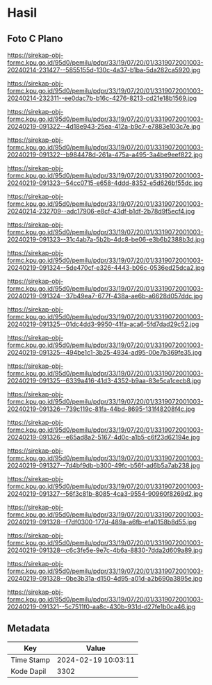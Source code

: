 # Hasil

## Foto C Plano

https://sirekap-obj-formc.kpu.go.id/95d0/pemilu/pdpr/33/19/07/20/01/3319072001003-20240214-231427--5855155d-130c-4a37-b1ba-5da282ca5920.jpg

https://sirekap-obj-formc.kpu.go.id/95d0/pemilu/pdpr/33/19/07/20/01/3319072001003-20240214-232311--ee0dac7b-b16c-4276-8213-cd21e18b1569.jpg

https://sirekap-obj-formc.kpu.go.id/95d0/pemilu/pdpr/33/19/07/20/01/3319072001003-20240219-091322--4d18e943-25ea-412a-b9c7-e7883e103c7e.jpg

https://sirekap-obj-formc.kpu.go.id/95d0/pemilu/pdpr/33/19/07/20/01/3319072001003-20240219-091322--b984478d-261a-475a-a495-3a4be9eef822.jpg

https://sirekap-obj-formc.kpu.go.id/95d0/pemilu/pdpr/33/19/07/20/01/3319072001003-20240219-091323--54cc0715-e658-4ddd-8352-e5d626bf55dc.jpg

https://sirekap-obj-formc.kpu.go.id/95d0/pemilu/pdpr/33/19/07/20/01/3319072001003-20240214-232709--adc17906-e8cf-43df-b1df-2b78d9f5ecf4.jpg

https://sirekap-obj-formc.kpu.go.id/95d0/pemilu/pdpr/33/19/07/20/01/3319072001003-20240219-091323--31c4ab7a-5b2b-4dc8-be06-e3b6b2388b3d.jpg

https://sirekap-obj-formc.kpu.go.id/95d0/pemilu/pdpr/33/19/07/20/01/3319072001003-20240219-091324--5de470cf-e326-4443-b06c-0536ed25dca2.jpg

https://sirekap-obj-formc.kpu.go.id/95d0/pemilu/pdpr/33/19/07/20/01/3319072001003-20240219-091324--37b49ea7-677f-438a-ae6b-a6628d057ddc.jpg

https://sirekap-obj-formc.kpu.go.id/95d0/pemilu/pdpr/33/19/07/20/01/3319072001003-20240219-091325--01dc4dd3-9950-41fa-aca6-5fd7dad29c52.jpg

https://sirekap-obj-formc.kpu.go.id/95d0/pemilu/pdpr/33/19/07/20/01/3319072001003-20240219-091325--494be1c1-3b25-4934-ad95-00e7b369fe35.jpg

https://sirekap-obj-formc.kpu.go.id/95d0/pemilu/pdpr/33/19/07/20/01/3319072001003-20240219-091325--6339a416-41d3-4352-b9aa-83e5ca1cecb8.jpg

https://sirekap-obj-formc.kpu.go.id/95d0/pemilu/pdpr/33/19/07/20/01/3319072001003-20240219-091326--739c119c-81fa-44bd-8695-131f48208f4c.jpg

https://sirekap-obj-formc.kpu.go.id/95d0/pemilu/pdpr/33/19/07/20/01/3319072001003-20240219-091326--e65ad8a2-5167-4d0c-a1b5-c6f23d62194e.jpg

https://sirekap-obj-formc.kpu.go.id/95d0/pemilu/pdpr/33/19/07/20/01/3319072001003-20240219-091327--7d4bf9db-b300-49fc-b56f-ad6b5a7ab238.jpg

https://sirekap-obj-formc.kpu.go.id/95d0/pemilu/pdpr/33/19/07/20/01/3319072001003-20240219-091327--56f3c81b-8085-4ca3-9554-90960f8269d2.jpg

https://sirekap-obj-formc.kpu.go.id/95d0/pemilu/pdpr/33/19/07/20/01/3319072001003-20240219-091328--f7df0300-177d-489a-a6fb-efa0158b8d55.jpg

https://sirekap-obj-formc.kpu.go.id/95d0/pemilu/pdpr/33/19/07/20/01/3319072001003-20240219-091328--c6c3fe5e-9e7c-4b6a-8830-7dda2d609a89.jpg

https://sirekap-obj-formc.kpu.go.id/95d0/pemilu/pdpr/33/19/07/20/01/3319072001003-20240219-091328--0be3b31a-d150-4d95-a01d-a2b690a3895e.jpg

https://sirekap-obj-formc.kpu.go.id/95d0/pemilu/pdpr/33/19/07/20/01/3319072001003-20240219-091321--5c7511f0-aa8c-430b-931d-d27fe1b0ca46.jpg


## Metadata

| Key        | Value               |
| ---------- | ------------------- |
| Time Stamp | 2024-02-19 10:03:11 |
| Kode Dapil | 3302                |



